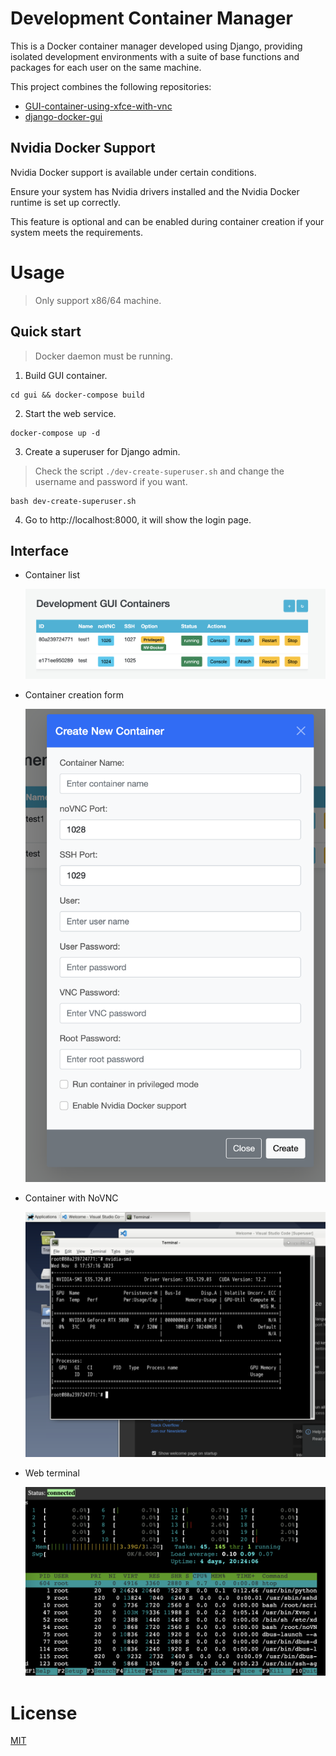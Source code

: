 # Development Container Manager

This is a Docker container manager developed using Django, providing isolated development environments with a suite of base functions and packages for each user on the same machine.

This project combines the following repositories:
- [GUI-container-using-xfce-with-vnc](https://github.com/NatLee/GUI-container-using-xfce-with-vnc)
- [django-docker-gui](https://github.com/NatLee/django-docker-gui)

## Nvidia Docker Support

Nvidia Docker support is available under certain conditions.

Ensure your system has Nvidia drivers installed and the Nvidia Docker runtime is set up correctly.

This feature is optional and can be enabled during container creation if your system meets the requirements.

# Usage

> Only support x86/64 machine.

## Quick start

> Docker daemon must be running.

1. Build GUI container.

```
cd gui && docker-compose build
```

2. Start the web service.

```
docker-compose up -d
```

3. Create a superuser for Django admin.

> Check the script `./dev-create-superuser.sh` and change the username and password if you want.

```
bash dev-create-superuser.sh
```

4. Go to http://localhost:8000, it will show the login page.

## Interface

- Container list

    ![container-list](./doc/container-list.png)

- Container creation form

    ![container-creation-form](./doc/container-creation-form.png)

- Container with NoVNC

    ![novnc-demo](./doc/novnc-demo.png)

- Web terminal

    ![web-terminal](./doc/web-terminal.png)

# License

[MIT](./LICENSE)

